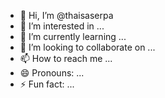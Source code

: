 - 👋 Hi, I’m @thaisaserpa
- 👀 I’m interested in ...
- 🌱 I’m currently learning ...
- 💞️ I’m looking to collaborate on ...
- 📫 How to reach me ...
- 😄 Pronouns: ...
- ⚡ Fun fact: ...

<!---
thaisaserpa/thaisaserpa is a ✨ special ✨ repository because its `README.md` (this file) appears on your GitHub profile.
You can click the Preview link to take a look at your changes.
--->
